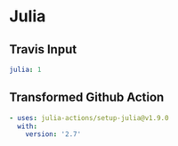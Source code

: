 # Julia

## Travis Input

```yaml
julia: 1
```

## Transformed Github Action

```yaml
- uses: julia-actions/setup-julia@v1.9.0
  with:
    version: '2.7'
```
